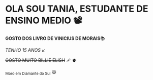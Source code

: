 # OLA SOU TANIA, ESTUDANTE DE ENSINO MEDIO 📽️

**GOSTO DOS LIVRO DE VINICIUS DE MORAIS**📚

_TENHO 15 ANOS_ ↙️

~~GOSTO MUITO BILLIE ELISH~~ 🩹 🫀

<sub>Moro em Diamante do Sul</sub>
😃

